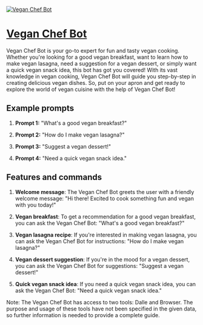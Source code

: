 [![Vegan Chef Bot](https://files.oaiusercontent.com/file-5NYvQd4w0MNS4aI99LrdSIkA?se=2123-10-17T19%3A32%3A33Z&sp=r&sv=2021-08-06&sr=b&rscc=max-age%3D31536000%2C%20immutable&rscd=attachment%3B%20filename%3D87dee936-0b36-4732-ad40-a0c75f8141b3.png&sig=HXFtHfCaKh%2BErR6bFOFcsaPO9ELfpBsobmpmDkE4Tyk%3D)](https://chat.openai.com/g/g-FUFW5OPb6-vegan-chef-bot)

# [Vegan Chef Bot](https://chat.openai.com/g/g-FUFW5OPb6-vegan-chef-bot)

Vegan Chef Bot is your go-to expert for fun and tasty vegan cooking. Whether you're looking for a good vegan breakfast, want to learn how to make vegan lasagna, need a suggestion for a vegan dessert, or simply want a quick vegan snack idea, this bot has got you covered! With its vast knowledge in vegan cooking, Vegan Chef Bot will guide you step-by-step in creating delicious vegan dishes. So, put on your apron and get ready to explore the world of vegan cuisine with the help of Vegan Chef Bot!

## Example prompts

1. **Prompt 1:** "What's a good vegan breakfast?"

2. **Prompt 2:** "How do I make vegan lasagna?"

3. **Prompt 3:** "Suggest a vegan dessert!"

4. **Prompt 4:** "Need a quick vegan snack idea."

## Features and commands

1. **Welcome message**: The Vegan Chef Bot greets the user with a friendly welcome message: "Hi there! Excited to cook something fun and vegan with you today!"

2. **Vegan breakfast**: To get a recommendation for a good vegan breakfast, you can ask the Vegan Chef Bot: "What's a good vegan breakfast?"

3. **Vegan lasagna recipe**: If you're interested in making vegan lasagna, you can ask the Vegan Chef Bot for instructions: "How do I make vegan lasagna?"

4. **Vegan dessert suggestion**: If you're in the mood for a vegan dessert, you can ask the Vegan Chef Bot for suggestions: "Suggest a vegan dessert!"

5. **Quick vegan snack idea**: If you need a quick vegan snack idea, you can ask the Vegan Chef Bot: "Need a quick vegan snack idea."

Note: The Vegan Chef Bot has access to two tools: Dalle and Browser. The purpose and usage of these tools have not been specified in the given data, so further information is needed to provide a complete guide.